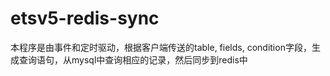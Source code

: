 # etsv5-redis-sync

本程序是由事件和定时驱动，根据客户端传送的table, fields, condition字段，生成查询语句，从mysql中查询相应的记录，然后同步到redis中

